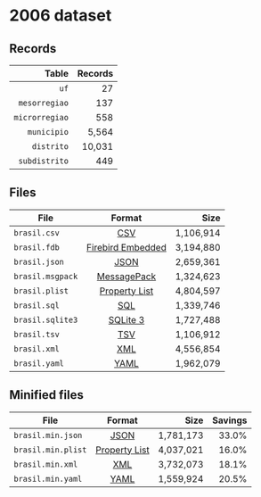 # 2006 dataset

## Records

|          Table | Records |
| --------------:| -------:|
|           `uf` |      27 |
|  `mesorregiao` |     137 |
| `microrregiao` |     558 |
|    `municipio` |   5,564 |
|     `distrito` |  10,031 |
|  `subdistrito` |     449 |

## Files

| File             | Format                                                                                 |      Size |
| ---------------- |:--------------------------------------------------------------------------------------:| ---------:|
| `brasil.csv`     | [CSV](https://en.wikipedia.org/wiki/Comma-separated_values)                            | 1,106,914 |
| `brasil.fdb`     | [Firebird Embedded](https://en.wikipedia.org/wiki/Embedded_database#Firebird_Embedded) | 3,194,880 |
| `brasil.json`    | [JSON](https://en.wikipedia.org/wiki/JSON)                                             | 2,659,361 |
| `brasil.msgpack` | [MessagePack](https://en.wikipedia.org/wiki/MessagePack)                               | 1,324,623 |
| `brasil.plist`   | [Property List](https://en.wikipedia.org/wiki/Property_list)                           | 4,804,597 |
| `brasil.sql`     | [SQL](https://en.wikipedia.org/wiki/SQL)                                               | 1,339,746 |
| `brasil.sqlite3` | [SQLite 3](https://en.wikipedia.org/wiki/SQLite)                                       | 1,727,488 |
| `brasil.tsv`     | [TSV](https://en.wikipedia.org/wiki/Tab-separated_values)                              | 1,106,912 |
| `brasil.xml`     | [XML](https://en.wikipedia.org/wiki/XML)                                               | 4,556,854 |
| `brasil.yaml`    | [YAML](https://en.wikipedia.org/wiki/YAML)                                             | 1,962,079 |

## Minified files

| File               | Format                                                       |      Size | Savings |
| ------------------ |:------------------------------------------------------------:| ---------:| -------:|
| `brasil.min.json`  | [JSON](https://en.wikipedia.org/wiki/JSON)                   | 1,781,173 |   33.0% |
| `brasil.min.plist` | [Property List](https://en.wikipedia.org/wiki/Property_list) | 4,037,021 |   16.0% |
| `brasil.min.xml`   | [XML](https://en.wikipedia.org/wiki/XML)                     | 3,732,073 |   18.1% |
| `brasil.min.yaml`  | [YAML](https://en.wikipedia.org/wiki/YAML)                   | 1,559,924 |   20.5% |